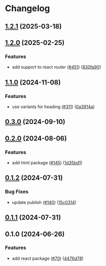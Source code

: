 # Changelog


## [1.2.1](https://github.com/ogcio/govie-ds/compare/eslint-config-v1.2.0...eslint-config-v1.2.1) (2025-03-18)

## [1.2.0](https://github.com/ogcio/govie-ds/compare/eslint-config-v1.1.0...eslint-config-v1.2.0) (2025-02-25)


### Features

* add support to react router ([#451](https://github.com/ogcio/govie-ds/issues/451)) ([830fa90](https://github.com/ogcio/govie-ds/commit/830fa9024af9c0d9d4c32d417748341c972df523))

## [1.1.0](https://github.com/ogcio/govie-ds/compare/eslint-config-v1.0.0...eslint-config-v1.1.0) (2024-11-08)


### Features

* use variants for heading ([#311](https://github.com/ogcio/govie-ds/issues/311)) ([0a3914a](https://github.com/ogcio/govie-ds/commit/0a3914a7e450d9dadef4ca60da36b8b165031a1d))

## [0.3.0](https://github.com/ogcio/govie-ds/compare/@govie-ds/eslint-config-0.2.0...@govie-ds/eslint-config-0.3.0) (2024-09-10)



## [0.2.0](https://github.com/ogcio/govie-ds/compare/@govie-ds/eslint-config-0.1.2...@govie-ds/eslint-config-0.2.0) (2024-08-06)


### Features

* add html package ([#145](https://github.com/ogcio/govie-ds/issues/145)) ([1d35bd1](https://github.com/ogcio/govie-ds/commit/1d35bd17900468863403333f77c855e5d92f3458))


## [0.1.2](https://github.com/ogcio/govie-ds/compare/@govie-ds/eslint-config-0.1.1...@govie-ds/eslint-config-0.1.2) (2024-07-31)


### Bug Fixes

* update publish ([#140](https://github.com/ogcio/govie-ds/issues/140)) ([15c0314](https://github.com/ogcio/govie-ds/commit/15c0314f4e80ddada32da80ae5b9d088612eb256))



## [0.1.1](https://github.com/ogcio/govie-ds/compare/@govie-ds/eslint-config-0.1.0...@govie-ds/eslint-config-0.1.1) (2024-07-31)



## 0.1.0 (2024-06-26)


### Features

* add react package ([#70](https://github.com/ogcio/govie-ds/issues/70)) ([4476d78](https://github.com/ogcio/govie-ds/commit/4476d784b0f2a35fd63293d952ea50c0832ca511))
